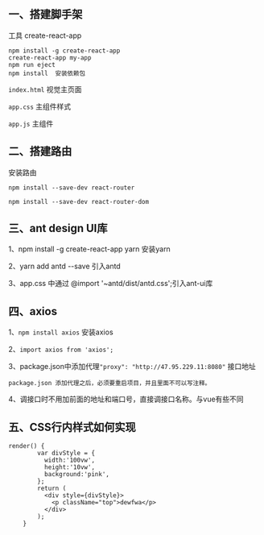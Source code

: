 ## 一、搭建脚手架

工具 create-react-app

```
npm install -g create-react-app
create-react-app my-app
npm run eject
npm install  安装依赖包
```

`index.html` 视觉主页面

`app.css` 主组件样式

`app.js` 主组件

## 二、搭建路由

安装路由

`npm install --save-dev react-router`

`npm install --save-dev react-router-dom`

## 三、ant design UI库

1、npm install -g create-react-app yarn 安装yarn

2、yarn add antd --save 引入antd

3、app.css 中通过 @import '~antd/dist/antd.css';引入ant-ui库

## 四、axios

1、`npm install axios` 安装axios

2、`import axios from 'axios';`

3、package.json中添加代理`"proxy": "http://47.95.229.11:8080"` 接口地址

```
package.json 添加代理之后，必须要重启项目，并且里面不可以写注释。
```

4、调接口时不用加前面的地址和端口号，直接调接口名称。与vue有些不同

## 五、CSS行内样式如何实现

```
render() {
        var divStyle = {
          width:'100vw',
          height:'10vw',
          background:'pink',
        };
        return (
          <div style={divStyle}>
            <p className="top">dewfwa</p>
          </div>
        );
    }
```